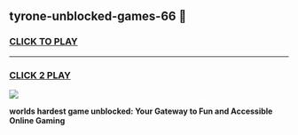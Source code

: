 
## tyrone-unblocked-games-66 👋
<h3>
<a href="https://premium.freeplayer.one?title=tyrone-unblocked-games-66&ref=14F">CLICK TO PLAY</a></h3>
<hr>

<h3>
<a href="https://premium.freeplayer.one?title=tyrone-unblocked-games-66&ref=14F">CLICK 2 PLAY</a>
  
</h3>

<a href="https://premium.freeplayer.one?title=tyrone-unblocked-games-66&ref=12F/"><img src="https://clearcache.store/games.png"></a>


**worlds hardest game unblocked: Your Gateway to Fun and Accessible Online Gaming**
